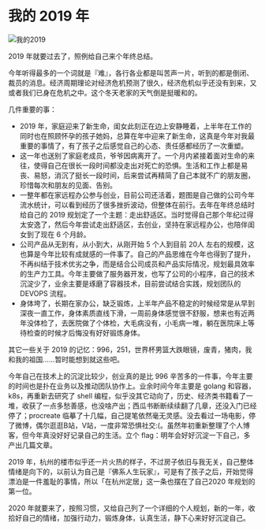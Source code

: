 # 我的 2019 年

![我的2019](https://jiangbao-1258001083.cos.ap-shanghai.myqcloud.com/%E6%88%91%E7%9A%842019.png)

<!-- more -->

2019 年就要过去了，照例给自己来个年终总结。

今年听得最多的一个词就是『难』，各行各业都是叫苦声一片，听到的都是倒闭、裁员的消息。经济周期理论对经济危机预测了很久，经济危机似乎还没有到来，又或者我们已身在危机之中。这个冬天老家的天气倒是挺暖和的。

几件重要的事：
* 2019 年，家庭迎来了新生命，闺女此刻正在边上安静睡着，上半年在工作的同时也在照顾怀孕的孩子她妈，总算在年中迎来了新生命，这真是今年对我最重要的事情了，有了孩子之后感觉自己的心态、责任感都经历了一次重塑。
* 这一年也送别了家庭老成员，爷爷因病离开了。一个月内紧接着面对生命的来往，使得自己在很长一段时间都没走出对死亡的恐惧。生活和工作上都是易丧、易怒，消沉了挺长一段时间，后来尝试再精简了自己本就不广的朋友圈，珍惜每次和朋友的见面、告别。
* 一整年都在家远程办公参与创业，目前公司还活着，题图是自己做的公司今年流水统计，可以看到经历了很多挫折波动，但整体在前行。去年在年终总结时给自己的 2019 规划定了一个主题：走出舒适区。当时觉得自己那个年纪过得太安逸了，然后今年尝试走出舒适区，去创业，坚持在家远程办公，也陪伴闺女到了现在 6 个月龄。
* 公司产品从无到有，从小到大，从刚开始 5 个人到目前 20人 左右的规模，这也算是今年比较有成就感的一件事了。自己的产品思维在今年也得到了提升，不再纠结于技术优劣之争，而是结合公司成员和产品实际情况，规划最具效率的生产力工具。今年主要做了服务器开发，也写了公司的小程序，自己的技术沉淀少了，业余主要是琢磨了容器技术，目前尝试结合实践，规划团队的 DEVOPS 流程。
* 身体垮了，长期在家办公，缺乏锻炼，上半年产品不稳定的时候经常是从早到深夜一直工作，身体素质直线下滑，一周前身体感觉很不舒服，想来也有近两年没体检了，去医院做了个体检，大毛病没有，小毛病一堆，躺在医院床上等待检查的时候才后悔没有好好锻炼身体。

其它一些关于 2019 的记忆：996，251，世界杯男篮大跌眼镜，废青，猪肉，我和我的祖国......暂时能想到就这些吧。

今年自己在技术上的沉淀比较少，创业真的是比 996 辛苦多的一件事，今年主要的时间也是扑在业务以及推动团队协作上。业余时间今年主要是 golang 和容器，k8s，再重新去研究了 shell 编程，似乎没其它动向了，历史、经济类书籍看了一堆，收获了一点多愁善感，也没啥产出；西瓜书断断续续翻了几章，还没入门已经停了；procreate 临摹了十几幅，自己提笔依然毫无灵感。没去看过一场电影，停了微博，偶尔逛逛B站，V站，一度非常恐惧社交:(。虽然年初重新整理了个人博客，但今年真没好好记录自己的生活。立个 flag：明年会好好沉淀一下自己，多产出几篇文章。

2019 年，杭州的楼市似乎还一片火热的样子，不过房子依旧与我无关，自己整体情绪是向下的，以前认为自己是『佛系人生玩家』，可是有了孩子之后，开始觉得漂泊是一件羞耻的事情，所以「在杭州定居」这一条也摆在了自己2020 年规划的第一位。

2020 年就要来了，按照习惯，又给自己列了一个详细的个人规划，新的一年，收拾好自己的情绪，加强行动力，锻炼身体，认真生活，静下心来好好沉淀自己。

